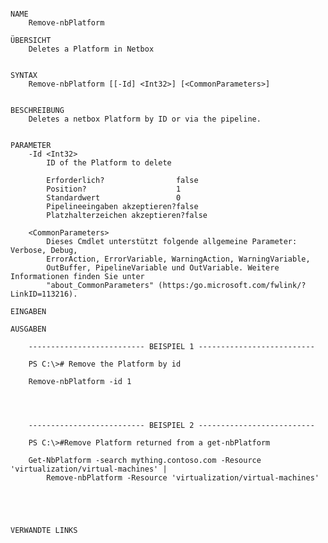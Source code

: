 ﻿```

NAME
    Remove-nbPlatform
    
ÜBERSICHT
    Deletes a Platform in Netbox
    
    
SYNTAX
    Remove-nbPlatform [[-Id] <Int32>] [<CommonParameters>]
    
    
BESCHREIBUNG
    Deletes a netbox Platform by ID or via the pipeline.
    

PARAMETER
    -Id <Int32>
        ID of the Platform to delete
        
        Erforderlich?                false
        Position?                    1
        Standardwert                 0
        Pipelineeingaben akzeptieren?false
        Platzhalterzeichen akzeptieren?false
        
    <CommonParameters>
        Dieses Cmdlet unterstützt folgende allgemeine Parameter: Verbose, Debug,
        ErrorAction, ErrorVariable, WarningAction, WarningVariable,
        OutBuffer, PipelineVariable und OutVariable. Weitere Informationen finden Sie unter 
        "about_CommonParameters" (https:/go.microsoft.com/fwlink/?LinkID=113216). 
    
EINGABEN
    
AUSGABEN
    
    -------------------------- BEISPIEL 1 --------------------------
    
    PS C:\># Remove the Platform by id
    
    Remove-nbPlatform -id 1
    
    
    
    
    -------------------------- BEISPIEL 2 --------------------------
    
    PS C:\>#Remove Platform returned from a get-nbPlatform
    
    Get-NbPlatform -search mything.contoso.com -Resource 'virtualization/virtual-machines' |
        Remove-nbPlatform -Resource 'virtualization/virtual-machines'
    
    
    
    
    
VERWANDTE LINKS



```

